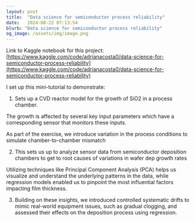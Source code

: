 ```yaml
---
layout: post
title:  "Data science for semiconductor process reliability"
date:   2024-08-22 07:13:54
blurb: "Data science for semiconductor process reliability"
og_image: /assets/img/image.png
---
```


Link to Kaggle notebook for this project: [https://www.kaggle.com/code/adrianacosta0/data-science-for-semiconductor-process-reliability](https://www.kaggle.com/code/adrianacosta0/data-science-for-semiconductor-process-reliability)

I set up this mini-tutorial to demonstrate:

1) Sets up a CVD reactor model for the growth of SiO2 in a process chamber.

The growth is affected by several key input parameters which have a corresponding sensor that monitors these inputs.

As part of the exercise, we introduce variation in the process conditions to simulate chamber-to-chamber mismatch

2) This sets us up to analyze sensor data from semiconductor deposition chambers to get to root causes of variations in wafer dep growth rates

Utilizing techniques like Principal Component Analysis (PCA) helps us visualize and understand the underlying patterns in the data, while regression models enabled us to pinpoint the most influential factors impacting film thickness.

3) Building on these insights, we introduced controlled systematic drifts to mimic real-world equipment issues, such as gradual clogging, and assessed their effects on the deposition process using regression.
